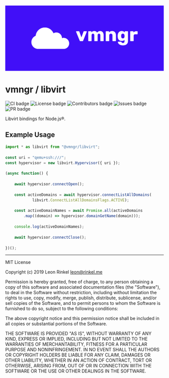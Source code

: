 ![Cover image][cover]

# vmngr / libvirt

![CI badge][cibadge]
![License badge][licensebadge]
![Contributors badge][contribadge]
![Issues badge][issuesbadge]
![PR badge][prbadge]

Libvirt bindings for Node.js®.

## Example Usage

```typescript
import * as libvirt from "@vmngr/libvirt";

const uri = "qemu+ssh:///";
const hypervisor = new libvirt.Hypervisor({ uri });

(async function() {

    await hypervisor.connectOpen();

    const activeDomains = await hypervisor.connectListAllDomains(
            libvirt.ConnectListAllDomainsFlags.ACTIVE);

    const activeDomainNames = await Promise.all(activeDomains
        .map((domain) => hypervisor.domainGetName(domain)));

    console.log(activeDomainNames);

    await hypervisor.connectClose();

})();
```

---

MIT License

Copyright (c) 2019 Leon Rinkel <leon@rinkel.me>

Permission is hereby granted, free of charge, to any person obtaining a copy
of this software and associated documentation files (the "Software"), to deal
in the Software without restriction, including without limitation the rights
to use, copy, modify, merge, publish, distribute, sublicense, and/or sell
copies of the Software, and to permit persons to whom the Software is
furnished to do so, subject to the following conditions:

The above copyright notice and this permission notice shall be included in all
copies or substantial portions of the Software.

THE SOFTWARE IS PROVIDED "AS IS", WITHOUT WARRANTY OF ANY KIND, EXPRESS OR
IMPLIED, INCLUDING BUT NOT LIMITED TO THE WARRANTIES OF MERCHANTABILITY,
FITNESS FOR A PARTICULAR PURPOSE AND NONINFRINGEMENT. IN NO EVENT SHALL THE
AUTHORS OR COPYRIGHT HOLDERS BE LIABLE FOR ANY CLAIM, DAMAGES OR OTHER
LIABILITY, WHETHER IN AN ACTION OF CONTRACT, TORT OR OTHERWISE, ARISING FROM,
OUT OF OR IN CONNECTION WITH THE SOFTWARE OR THE USE OR OTHER DEALINGS IN THE
SOFTWARE.


[cover]: cover.png "Cover image"

[licensebadge]: https://img.shields.io/github/license/vmngr/libvirt "License badge"
[cibadge]: https://github.com/vmngr/libvirt/workflows/CI/badge.svg "CI badge"
[contribadge]: https://img.shields.io/github/contributors/vmngr/libvirt "Contributors badge"
[issuesbadge]: https://img.shields.io/github/issues/vmngr/libvirt "Issues badge"
[prbadge]: https://img.shields.io/github/issues-pr/vmngr/libvirt "PR badge"
